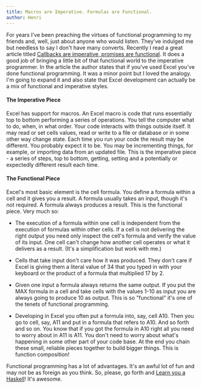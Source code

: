 ```yaml
---
title: Macros are Imperative. Formulas are Functional.
author: Henri
---
```


For years I've been preaching the virtues of functional programming to my
friends and, well, just about anyone who would listen. They've indulged me but
needless to say I don't have many converts. Recently I read a great article
titled [Callbacks are imperative, promises are
functional](http://blog.jcoglan.com/2013/03/30/callbacks-are-imperative-promises-are-functional-nodes-biggest-missed-opportunity/).
It does a good job of bringing a little bit of that functional world to the imperative programmer.
In the article the author states that if you've used Excel you've done
functional programming. It was a minor point but I loved the analogy.  I'm going
to expand it and also state that Excel development can actually be a mix of
functional and imperative styles.

#### The Imperative Piece

Excel has support for macros. An Excel macro is code that runs essentially top to
bottom performing a series of operations. You tell the computer what to do, when,
in what order.
Your code interacts with things outside itself. It may read or set cells
values, read or write to a file or database or in some other way change state.
Each time you run your code the result may be different. You probably expect it
to be. You may be incrementing things, for example, or importing data from an
updated file. This is the imperative piece - a series of steps, top to bottom,
getting, setting and a potentially or expectedly different result each time.

#### The Functional Piece

Excel's most basic element is the cell formula. You define a formula within a cell
and it gives you a result. A formula usually takes an input, though it's not
required. A formula always produces a result. This is the functional piece.
Very much so:

-  The execution of a formula within one cell is independent from the execution
   of formulas within other cells. If a cell is not delivering the right output
   you need only inspect the cell's formula and verify the value of its input.
   One cell can't change how another cell operates or what it delivers as a
   result. (It's a simplification but work with me.)

-  Cells that take input don't care how it was produced. They don't care if
   Excel is giving them a literal value of 34 that you typed in with your
   keyboard or the product of a formula that multiplied 17 by 2.

-  Given one input a formula always returns the same output. If you put the MAX
   formula in a cell and take cells with the values 1-10 as input you are always
   going to produce 10 as output. This is so "functional" it's one of the tenets
   of functional programming.

-  Developing in Excel you often put a formula into, say, cell A10. Then you go
   to cell, say, A11 and put in a formula that refers to A10. And so forth and
   so on. You know that if you got the formula in A10 right all you need to
   worry about in A11 is A11. You don't need to worry about what's happening in
   some other part of your code base. At the end you chain these small, reliable
   pieces together to build bigger things. This is function composition!

Functional programming has a lot of advantages. It's  an awful lot of fun and may
not be as foreign as you think. So, please, go forth and [Learn you a
Haskell](http://learnyouahaskell.com/)! It's awesome.
